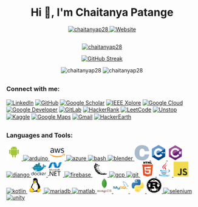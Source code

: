 <h1 align="center">Hi 👋, I'm Chaitanya Patange</h1>

<p align="center"><a href="https://github.com/ChaitanyaP28" target="_blank" rel="noopener noreferrer"><img src="https://komarev.com/ghpvc/?username=chaitanyap28&label=Profile%20views&color=0e75b6&style=flat" alt="chaitanyap28" />
  <a href="https://chaitanyap28.github.io/" target="_blank" rel="noopener noreferrer">
    <img src="https://img.shields.io/badge/Website-chaitanyap28.github.io-0e75b6?style=flat&logo=google-chrome&logoColor=white" alt="Website" />
</p><h2></h2>



<p align="center"> <a href="https://github.com/ryo-ma/github-profile-trophy"><img src="https://github-profile-trophy.vercel.app/?username=chaitanyap28" alt="chaitanyap28" /></a> </p>

<p align="center"><a href="https://git.io/streak-stats"><img src="https://github-readme-streak-stats.herokuapp.com?user=chaitanyaP28&date_format=j%20M%5B%20Y%5D" alt="GitHub Streak" /></a></p>

<p align="center" style="text-align:center;"><img src="https://github-readme-stats.vercel.app/api/top-langs?username=chaitanyap28&show_icons=true&locale=en&layout=compact" alt="chaitanyap28" width="300"/>
  <img 
    src="https://github-readme-stats.vercel.app/api?username=chaitanyap28&rank_icon=github" 
    alt="chaitanyap28" 
    width="380" />
</p><h2></h2>


<h3 align="left">Connect with me:</h3>

<p>
  <a href="https://www.linkedin.com/in/chaitanya-patange-b1b769220" target="_blank" rel="noopener noreferrer">
    <img src="https://raw.githubusercontent.com/rahuldkjain/github-profile-readme-generator/master/src/images/icons/Social/linked-in-alt.svg" alt="LinkedIn" style="height:35px; vertical-align:middle;"></a>
  <a href="https://github.com/ChaitanyaP28" target="_blank" rel="noopener noreferrer">
    <img src="https://raw.githubusercontent.com/rahuldkjain/github-profile-readme-generator/master/src/images/icons/Social/github.svg" alt="GitHub" style="height:35px; vertical-align:middle;"></a>
  <a href="https://scholar.google.com/citations?user=9bU9hJIAAAAJ&hl=en" target="_blank" rel="noopener noreferrer">
    <img src="https://upload.wikimedia.org/wikipedia/commons/thumb/c/c7/Google_Scholar_logo.svg/32px-Google_Scholar_logo.svg.png" alt="Google Scholar" style="height:35px; vertical-align:middle;"></a>
  <a href="https://ieeexplore.ieee.org/author/37089842472" target="_blank" rel="noopener noreferrer">
    <img src="https://advertise.ieee.org/wp-content/uploads/2024/04/IEEE-xplore-logo.png" alt="IEEE Xplore" style="height:35px; vertical-align:middle;"></a>
  <a href="https://www.cloudskillsboost.google/public_profiles/6edf629c-a1fb-4a29-ac93-afc8d25fce42" target="_blank" rel="noopener noreferrer">
    <img src="https://static-00.iconduck.com/assets.00/google-cloud-icon-1024x823-wiwlyizc.png" alt="Google Cloud" style="height:35px; vertical-align:middle;"></a>
  <a href="https://developers.google.com/profile/u/111207403663082528846" target="_blank" rel="noopener noreferrer">
    <img src="https://www.gdscfau.com/static/media/logo.ade0843b66593af62121.png" alt="Google Developer" style="height:35px; vertical-align:middle;"></a>
  <a href="https://gitlab.com/ChaitanyaP28" target="_blank" rel="noopener noreferrer">
    <img src="https://static-00.iconduck.com/assets.00/gitlab-icon-1024x942-f30d1qro.png" alt="GitLab" style="height:35px; vertical-align:middle;"></a>
  <a href="https://www.hackerrank.com/profile/chaitanyapatange" target="_blank" rel="noopener noreferrer">
    <img src="https://upload.wikimedia.org/wikipedia/commons/thumb/4/40/HackerRank_Icon-1000px.png/32px-HackerRank_Icon-1000px.png" alt="HackerRank" style="height:35px; vertical-align:middle;"></a>
  <a href="https://leetcode.com/u/chaitanyapatange/" target="_blank" rel="noopener noreferrer">
    <img src="https://raw.githubusercontent.com/rahuldkjain/github-profile-readme-generator/master/src/images/icons/Social/leet-code.svg" alt="LeetCode" style="height:35px; vertical-align:middle;"></a>
  <a href="https://unstop.com/u/pcha1314" target="_blank" rel="noopener noreferrer">
    <img src="https://d8it4huxumps7.cloudfront.net/uploads/images/unstop/branding-guidelines/icon/unstop-icon-800x800.png" alt="Unstop" style="height:35px; vertical-align:middle;"></a>
  <a href="https://www.kaggle.com/chaitp28" target="_blank" rel="noopener noreferrer">
    <img src="https://cdn4.iconfinder.com/data/icons/logos-and-brands/512/189_Kaggle_logo_logos-512.png" alt="Kaggle" style="height:35px; vertical-align:middle;"></a>
  <a href="https://maps.app.goo.gl/ZwiLngAeN7CcKFvCA" target="_blank" rel="noopener noreferrer">
    <img src="https://upload.wikimedia.org/wikipedia/commons/thumb/a/aa/Google_Maps_icon_%282020%29.svg/32px-Google_Maps_icon_%282020%29.svg.png" alt="Google Maps" style="height:35px; vertical-align:middle;"></a>
  <a href="" target="_blank" rel="noopener noreferrer">
    <img src="https://upload.wikimedia.org/wikipedia/commons/thumb/7/7e/Gmail_icon_%282020%29.svg/32px-Gmail_icon_%282020%29.svg.png" alt="Gmail" style="height:35px; vertical-align:middle;"></a>
  <a href="https://www.hackerearth.com/@chaitanyapatange/" target="_blank" rel="noopener noreferrer">
    <img src="https://upload.wikimedia.org/wikipedia/commons/thumb/e/e8/HackerEarth_logo.png/32px-HackerEarth_logo.png" alt="HackerEarth" style="height:35px; vertical-align:middle;"></a>
</p><h2></h2>


<h3 align="left">Languages and Tools:</h3>
<p align="left"> <a href="https://developer.android.com" target="_blank" rel="noreferrer"> <img src="https://raw.githubusercontent.com/devicons/devicon/master/icons/android/android-original-wordmark.svg" alt="android" width="40" height="40"/> </a> <a href="https://www.arduino.cc/" target="_blank" rel="noreferrer"> <img src="https://cdn.worldvectorlogo.com/logos/arduino-1.svg" alt="arduino" width="40" height="40"/> </a> <a href="https://aws.amazon.com" target="_blank" rel="noreferrer"> <img src="https://raw.githubusercontent.com/devicons/devicon/master/icons/amazonwebservices/amazonwebservices-original-wordmark.svg" alt="aws" width="40" height="40"/> </a> <a href="https://azure.microsoft.com/en-in/" target="_blank" rel="noreferrer"> <img src="https://www.vectorlogo.zone/logos/microsoft_azure/microsoft_azure-icon.svg" alt="azure" width="40" height="40"/> </a> <a href="https://www.gnu.org/software/bash/" target="_blank" rel="noreferrer"> <img src="https://www.vectorlogo.zone/logos/gnu_bash/gnu_bash-icon.svg" alt="bash" width="40" height="40"/> </a> <a href="https://www.blender.org/" target="_blank" rel="noreferrer"> <img src="https://download.blender.org/branding/community/blender_community_badge_white.svg" alt="blender" width="40" height="40"/> </a> <a href="https://www.cprogramming.com/" target="_blank" rel="noreferrer"> <img src="https://raw.githubusercontent.com/devicons/devicon/master/icons/c/c-original.svg" alt="c" width="40" height="40"/> </a> <a href="https://www.w3schools.com/cpp/" target="_blank" rel="noreferrer"> <img src="https://raw.githubusercontent.com/devicons/devicon/master/icons/cplusplus/cplusplus-original.svg" alt="cplusplus" width="40" height="40"/> </a> <a href="https://www.w3schools.com/cs/" target="_blank" rel="noreferrer"> <img src="https://raw.githubusercontent.com/devicons/devicon/master/icons/csharp/csharp-original.svg" alt="csharp" width="40" height="40"/> </a> <a href="https://www.djangoproject.com/" target="_blank" rel="noreferrer"> <img src="https://cdn.worldvectorlogo.com/logos/django.svg" alt="django" width="40" height="40"/> </a> <a href="https://www.docker.com/" target="_blank" rel="noreferrer"> <img src="https://raw.githubusercontent.com/devicons/devicon/master/icons/docker/docker-original-wordmark.svg" alt="docker" width="40" height="40"/> </a> <a href="https://dotnet.microsoft.com/" target="_blank" rel="noreferrer"> <img src="https://raw.githubusercontent.com/devicons/devicon/master/icons/dot-net/dot-net-original-wordmark.svg" alt="dotnet" width="40" height="40"/> </a> <a href="https://firebase.google.com/" target="_blank" rel="noreferrer"> <img src="https://www.vectorlogo.zone/logos/firebase/firebase-icon.svg" alt="firebase" width="40" height="40"/> </a> <a href="https://flask.palletsprojects.com/" target="_blank" rel="noreferrer"> <img src="https://raw.githubusercontent.com/devicons/devicon/master/icons/flask/flask-original.svg" alt="flask" width="40" height="40"/> </a> <a href="https://cloud.google.com" target="_blank" rel="noreferrer"> <img src="https://www.vectorlogo.zone/logos/google_cloud/google_cloud-icon.svg" alt="gcp" width="40" height="40"/> </a> <a href="https://git-scm.com/" target="_blank" rel="noreferrer"> <img src="https://www.vectorlogo.zone/logos/git-scm/git-scm-icon.svg" alt="git" width="40" height="40"/> </a> <a href="https://www.w3.org/html/" target="_blank" rel="noreferrer"> <img src="https://raw.githubusercontent.com/devicons/devicon/master/icons/html5/html5-original-wordmark.svg" alt="html5" width="40" height="40"/> </a> <a href="https://www.java.com" target="_blank" rel="noreferrer"> <img src="https://raw.githubusercontent.com/devicons/devicon/master/icons/java/java-original.svg" alt="java" width="40" height="40"/> </a> <a href="https://developer.mozilla.org/en-US/docs/Web/JavaScript" target="_blank" rel="noreferrer"> <img src="https://raw.githubusercontent.com/devicons/devicon/master/icons/javascript/javascript-original.svg" alt="javascript" width="40" height="40"/> </a> <a href="https://kotlinlang.org" target="_blank" rel="noreferrer"> <img src="https://www.vectorlogo.zone/logos/kotlinlang/kotlinlang-icon.svg" alt="kotlin" width="40" height="40"/> </a> <a href="https://www.linux.org/" target="_blank" rel="noreferrer"> <img src="https://raw.githubusercontent.com/devicons/devicon/master/icons/linux/linux-original.svg" alt="linux" width="40" height="40"/> </a> <a href="https://mariadb.org/" target="_blank" rel="noreferrer"> <img src="https://www.vectorlogo.zone/logos/mariadb/mariadb-icon.svg" alt="mariadb" width="40" height="40"/> </a> <a href="https://www.mathworks.com/" target="_blank" rel="noreferrer"> <img src="https://upload.wikimedia.org/wikipedia/commons/2/21/Matlab_Logo.png" alt="matlab" width="40" height="40"/> </a> <a href="https://www.mongodb.com/" target="_blank" rel="noreferrer"> <img src="https://raw.githubusercontent.com/devicons/devicon/master/icons/mongodb/mongodb-original-wordmark.svg" alt="mongodb" width="40" height="40"/> </a> <a href="https://www.mysql.com/" target="_blank" rel="noreferrer"> <img src="https://raw.githubusercontent.com/devicons/devicon/master/icons/mysql/mysql-original-wordmark.svg" alt="mysql" width="40" height="40"/> </a> <a href="https://www.python.org" target="_blank" rel="noreferrer"> <img src="https://raw.githubusercontent.com/devicons/devicon/master/icons/python/python-original.svg" alt="python" width="40" height="40"/> </a> <a href="https://www.rust-lang.org" target="_blank" rel="noreferrer"> <img src="https://raw.githubusercontent.com/devicons/devicon/master/icons/rust/rust-original.svg" alt="rust" width="40" height="40"/> </a> <a href="https://www.selenium.dev" target="_blank" rel="noreferrer"> <img src="https://raw.githubusercontent.com/detain/svg-logos/780f25886640cef088af994181646db2f6b1a3f8/svg/selenium-logo.svg" alt="selenium" width="40" height="40"/> </a> <a href="https://unity.com/" target="_blank" rel="noreferrer"> <img src="https://www.vectorlogo.zone/logos/unity3d/unity3d-icon.svg" alt="unity" width="40" height="40"/> </a> </p>





